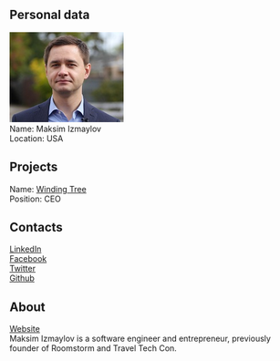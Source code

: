 ## Personal data
![maksim izmaylov photo](photo/maksim_izmaylov.jpg)  
Name:    Maksim Izmaylov  
Location: USA  
## Projects 
Name: [Winding Tree](../projects/winding_tree.md)  
Position: CEO 
## Contacts
[LinkedIn](https://www.linkedin.com/in/maksimizmaylov/)    
[Facebook](https://www.facebook.com/kvakesdotcom)  
[Twitter](https://twitter.com/kvakes)  
[Github](https://github.com/kvakes)    
## About
[Website](http://kvakes.com/)  
Maksim Izmaylov is a software engineer and entrepreneur, previously founder of Roomstorm and Travel Tech Con.
